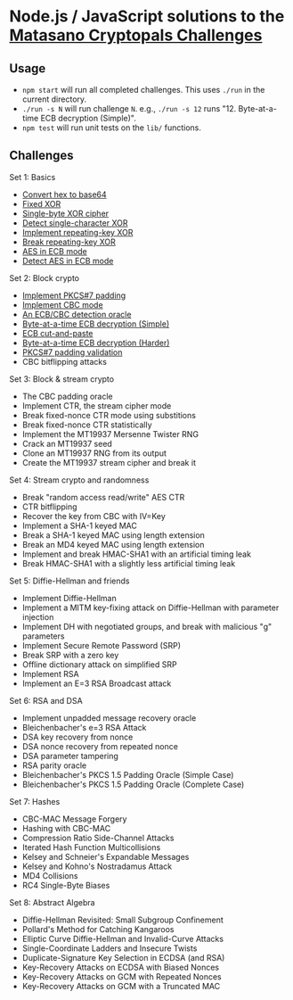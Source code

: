 Node.js / JavaScript solutions to the [Matasano Cryptopals Challenges](https://cryptopals.com/)
========================================================================================================
Usage
-----
- `npm start` will run all completed challenges. This uses `./run` in the current directory.
- `./run -s N` will run challenge `N`. e.g., `./run -s 12` runs "12. Byte-at-a-time ECB decryption (Simple)".
- `npm test` will run unit tests on the `lib/` functions.

Challenges
----------
Set 1: Basics
- [Convert hex to base64](sets/1/1.js)
- [Fixed XOR](sets/1/2.js)
- [Single-byte XOR cipher](sets/1/3.js)
- [Detect single-character XOR](sets/1/4.js)
- [Implement repeating-key XOR](sets/1/5.js)
- [Break repeating-key XOR](sets/1/6.js)
- [AES in ECB mode](sets/1/7.js)
- [Detect AES in ECB mode](sets/1/8.js)

Set 2: Block crypto
- [Implement PKCS#7 padding](sets/2/9.js)
- [Implement CBC mode](sets/2/10.js)
- [An ECB/CBC detection oracle](sets/2/11.js)
- [Byte-at-a-time ECB decryption (Simple)](sets/2/12.js)
- [ECB cut-and-paste](sets/2/13.js)
- [Byte-at-a-time ECB decryption (Harder)](sets/2/14.js)
- [PKCS#7 padding validation](sets/2/15.js)
- CBC bitflipping attacks

Set 3: Block & stream crypto
- The CBC padding oracle
- Implement CTR, the stream cipher mode
- Break fixed-nonce CTR mode using substitions
- Break fixed-nonce CTR statistically
- Implement the MT19937 Mersenne Twister RNG
- Crack an MT19937 seed
- Clone an MT19937 RNG from its output
- Create the MT19937 stream cipher and break it

Set 4: Stream crypto and randomness
- Break "random access read/write" AES CTR
- CTR bitflipping
- Recover the key from CBC with IV=Key
- Implement a SHA-1 keyed MAC
- Break a SHA-1 keyed MAC using length extension
- Break an MD4 keyed MAC using length extension
- Implement and break HMAC-SHA1 with an artificial timing leak
- Break HMAC-SHA1 with a slightly less artificial timing leak

Set 5: Diffie-Hellman and friends
- Implement Diffie-Hellman
- Implement a MITM key-fixing attack on Diffie-Hellman with parameter injection
- Implement DH with negotiated groups, and break with malicious "g" parameters
- Implement Secure Remote Password (SRP)
- Break SRP with a zero key
- Offline dictionary attack on simplified SRP
- Implement RSA
- Implement an E=3 RSA Broadcast attack

Set 6: RSA and DSA
- Implement unpadded message recovery oracle
- Bleichenbacher's e=3 RSA Attack
- DSA key recovery from nonce
- DSA nonce recovery from repeated nonce
- DSA parameter tampering
- RSA parity oracle
- Bleichenbacher's PKCS 1.5 Padding Oracle (Simple Case)
- Bleichenbacher's PKCS 1.5 Padding Oracle (Complete Case)

Set 7: Hashes
- CBC-MAC Message Forgery
- Hashing with CBC-MAC
- Compression Ratio Side-Channel Attacks
- Iterated Hash Function Multicollisions
- Kelsey and Schneier's Expandable Messages
- Kelsey and Kohno's Nostradamus Attack
- MD4 Collisions
- RC4 Single-Byte Biases

Set 8: Abstract Algebra
- Diffie-Hellman Revisited: Small Subgroup Confinement
- Pollard's Method for Catching Kangaroos
- Elliptic Curve Diffie-Hellman and Invalid-Curve Attacks
- Single-Coordinate Ladders and Insecure Twists
- Duplicate-Signature Key Selection in ECDSA (and RSA)
- Key-Recovery Attacks on ECDSA with Biased Nonces
- Key-Recovery Attacks on GCM with Repeated Nonces
- Key-Recovery Attacks on GCM with a Truncated MAC
